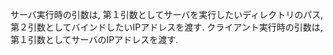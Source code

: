 サーバ実行時の引数は, 第１引数としてサーバを実行したいディレクトリのパス, 第２引数としてバインドしたいIPアドレスを渡す.
クライアント実行時の引数は, 第１引数としてサーバのIPアドレスを渡す.
